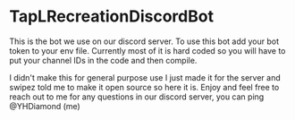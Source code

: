 # TapLRecreationDiscordBot
This is the bot we use on our discord server.
To use this bot add your bot token to your env file.
Currently most of it is hard coded so you will have to put your channel IDs in the code and then compile.

I didn't make this for general purpose use I just made it for the server and swipez told me to make it open source so here it is. 
Enjoy and feel free to reach out to me for any questions in our discord server, you can ping @YHDiamond (me)
